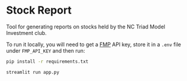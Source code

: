 # Stock Report

Tool for generating reports on stocks held by the NC Triad Model Investment club.

To run it locally, you will need to get a [FMP](https://site.financialmodelingprep.com/developer/docs/dashboard) API key, store it in a `.env` file under `FMP_API_KEY` and then run:

```bash
pip install -r requirements.txt

streamlit run app.py
```